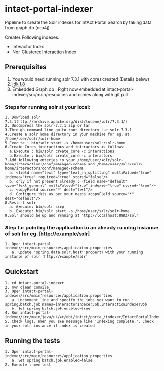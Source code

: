 # intact-portal-indexer
Pipeline to create the Solr indexes for IntAct Portal Search by taking data from graph db (neo4j)

Creates Following indexes:

* Interactor Index
* Non Clustered Interaction Index

## Prerequisites

1. You would need running solr 7.3.1 with cores created (Details below)
2. [jdk 1.8](http://www.oracle.com/technetwork/java/javase/downloads/index.html)
3. Embedded Graph db : Right now embedded at intact-portal-indexer/src/main/resources and comes along with git pull 


### Steps for running solr at your local: ###
```
1. Download solr 7.3.1(http://archive.apache.org/dist/lucene/solr/7.3.1/)
2. Uncompress the solr-7.3.1 zip or tar
3.Through command line go to root directory i.e solr-7.3.1
4.Create a solr home directory in your machine for eg. at /home/user/solr/solr-home
5.Execute : bin/solr start -s /home/user/solr/solr-home
6.Create Cores interactions and interactors as follows:-
  a.Execute : bin/solr create_core -c interactions
  b.Execute : bin/solr create_core -c interactors
7.Add following enteries to your /home/user/solr/solr-home/interactions/conf/managed-schema and /home/user/solr/solr-home/interactors/conf/managed-schema
  a. <field name="text" type="text_en_splitting" multiValued="true" indexed="true" required="true" stored="false"/>
  b. only if not present already : <field name="default" type="text_general" multiValued="true" indexed="true" stored="true"/>
  c. <copyField source="*" dest="text"/>
  d. Configure this as per your needs <copyField source="*" dest="default"/>
8.Restart solr
  a. Execute: bin/solr stop
  b. Execute: bin/solr start -s /home/user/solr/solr-home
9.Solr should be up and running at http://localhost:8983/solr
```

### Step for pointing the application to an already running instance of solr for eg. [http://example/solr]
```
1. Open intact-portal-indexer/src/main/resources/application.properties
   a. Update 'spring.data.solr.host' property with your running instance of solr 'http://example/solr'
```
## Quickstart

```
1. cd intact-portal-indexer
2. mvn clean compile
3. Open intact-portal-indexer/src/main/resources/application.properties
   a. Uncomment line and specify the jobs you want to run : spring.batch.job.names=interactorIndexerJob,interactionIndexerJob
   b. Set spring.batch.job.enabled=true
4. Run intact-portal-indexer/src/main/java/uk/ac/ebi/intact/portal/indexer/IntactPortalIndexerApplication.java 
5. Check logs, When you see message like 'Indexing complete.'. Check in your solr instance if index is created
```
 
## Running the tests

```
1. Open intact-portal-indexer/src/main/resources/application.properties
   a. Set spring.batch.job.enabled=false  
2. Execute : mvn test

```

